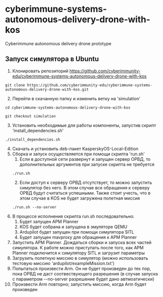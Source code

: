 # cyberimmune-systems-autonomous-delivery-drone-with-kos
Cyberimmune autonomous delivery drone prototype

## Запуск симулятора в Ubuntu
1. Клонировать репозиторий https://github.com/cyberimmunity-edu/cyberimmune-systems-autonomous-delivery-drone-with-kos
```
git clone https://github.com/cyberimmunity-edu/cyberimmune-systems-autonomous-delivery-drone-with-kos.git
```
2. Перейти в скачанную папку и изменить ветку на 'simulation'
```
cd cyberimmune-systems-autonomous-delivery-drone-with-kos
```
```
git checkout simulation
```
3. Установить необходимые для работы компоненты, запустив скрипт 'install_dependencies.sh'
```
./install_dependencies.sh
```
4. Скачать и установить deb-пакет KasperskyOS-Local-Edition
5. Сборка и запуск осуществляется при помощи скрипта 'run.sh'
    1. Если в доступной сети развернут и запущен сервер ОРВД, то дополнительных аргументов при запуске скрипта не требуется
    ```
    ./run.sh
    ```
    2. Если доступ к серверу ОРВД отсутствует, то можно запустить симулятор без него. В этом случае все обращения к серверу ОРВД будут считаться успешными. Также стоит учесть, что в этом случае в KOS не будет загружена полетная миссия
    ```
    ./run.sh --no-server
    ```
6. В процессе исполнения скрипта run.sh последовательно:
    1. Будет запущен APM Planner
    2. KOS будет собрана и запущена в эмуляторе QEMU
    3. Ardupilot будет запущен при помощи симулятора SITL
    4. Будет запущен mavproxy для обращения к APM Planner
7. Запустить APM Planner. Дождаться сборки и запуска всех частей симулятора. К работе можно приступать после того, как APM Planner подключится к симулятору SITL и загрузит параметры
8. Загрузить полетную миссию в симулятор (можно использовать тестовую миссию 'ardupilot/exampleMission.txt')
9. Попытаться произвести Arm. Он не будет произведен до тех пор, пока ОРВД не даст соотвествующего разрешения (в случае запуска с параметром --no-server разрешение будет дано автмоатически)
10. Произвести Arm повторно; запустить миссию, когда Arm будет произведен